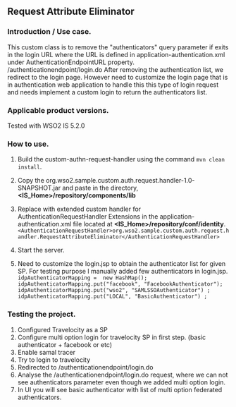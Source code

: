 ## Request Attribute Eliminator

### Introduction / Use case.
This custom class is to remove the "authenticators" query parameter if exits in the login URL where the URL is defined 
in application-authentication.xml under AuthenticationEndpointURL property.
<AuthenticationEndpointURL>/authenticationendpoint/login.do</AuthenticationEndpointURL>
After removing the authentication list, we redirect to the login page. However need to customize the login page that 
is in authentication web application to handle this this type of login request and needs implement a custom login 
to return the authenticators list.

### Applicable product versions.
Tested with WSO2 IS 5.2.0

### How to use.
1. Build the custom-authn-request-handler using the command `mvn clean install`.
2. Copy the org.wso2.sample.custom.auth.request.handler-1.0-SNAPSHOT.jar and paste in the directory, 
**<IS_Home>/repository/components/lib**
3. Replace with extended custom handler for AuthenticationRequestHandler Extensions 
in the application-authentication.xml file located at **<IS_Home>/repository/conf/identity**. 
`		<AuthenticationRequestHandler>org.wso2.sample.custom.auth.request.handler.RequestAttributeEliminator</AuthenticationRequestHandler>`

4.  Start the server.
5. Need to customize the login.jsp to obtain the authenticator list for given SP. For testing purpose I manually 
added few authenticators in login.jsp.
    ` idpAuthenticatorMapping =  new HashMap();
     idpAuthenticatorMapping.put("facebook", "FacebookAuthenticator");
     idpAuthenticatorMapping.put("wso2", "SAMLSSOAuthenticator") ;
     idpAuthenticatorMapping.put("LOCAL", "BasicAuthenticator") ;`


 ### Testing the project.

1. Configured Travelocity as a SP
2. Configure multi option login for travelocity SP in first step. (basic authenticator + facebook or etc)
3. Enable samal tracer
4. Try to login to travelocity
5. Redirected to /authenticationendpoint/login.do
6. Analyse the /authenticationendpoint/login.do request, where we can not see authenticators parameter even though we
 added multi option login. 
7. In UI you will see basic authenticator with list of multi option federated authenticators.